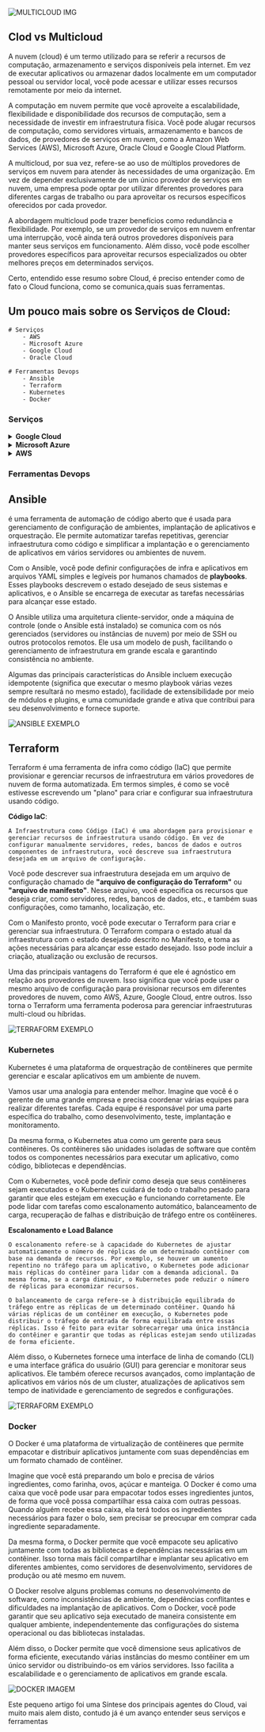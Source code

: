 ![MULTICLOUD IMG](/img/multcloud.png)

## Clod vs Multicloud

A nuvem (cloud) é um termo utilizado para se referir a recursos de computação, armazenamento e serviços disponíveis pela internet. Em vez de executar aplicativos ou armazenar dados localmente em um computador pessoal ou servidor local, você pode acessar e utilizar esses recursos remotamente por meio da internet.

A computação em nuvem permite que você aproveite a escalabilidade, flexibilidade e disponibilidade dos recursos de computação, sem a necessidade de investir em infraestrutura física. Você pode alugar recursos de computação, como servidores virtuais, armazenamento e bancos de dados, de provedores de serviços em nuvem, como a Amazon Web Services (AWS), Microsoft Azure, Oracle Cloud e Google Cloud Platform.

A multicloud, por sua vez, refere-se ao uso de múltiplos provedores de serviços em nuvem para atender às necessidades de uma organização. Em vez de depender exclusivamente de um único provedor de serviços em nuvem, uma empresa pode optar por utilizar diferentes provedores para diferentes cargas de trabalho ou para aproveitar os recursos específicos oferecidos por cada provedor.

A abordagem multicloud pode trazer benefícios como redundância e flexibilidade. Por exemplo, se um provedor de serviços em nuvem enfrentar uma interrupção, você ainda terá outros provedores disponíveis para manter seus serviços em funcionamento. Além disso, você pode escolher provedores específicos para aproveitar recursos especializados ou obter melhores preços em determinados serviços.

Certo, entendido esse resumo sobre Cloud, é preciso entender como de fato o Cloud funciona, como se comunica,quais suas ferramentas.

## Um pouco mais sobre os Serviços de Cloud:

    # Serviços
        - AWS
        - Microsoft Azure
        - Google Cloud
        - Oracle Cloud

    # Ferramentas Devops
        - Ansible
        - Terraform
        - Kubernetes
        - Docker

### Serviços

<details>
    <summary><b>Google Cloud</b></summary>
    <ul>
        <li>
        Compute Engine<br>
        Máquinas virtuais em execução nos data centers do Google.
        </li>
        <li>
        Compute Engine<br>
        Máquinas virtuais em execução nos data centers do Google.
        </li>
        <li>
        Cloud Storage<br>
        Armazenamento de objetos seguro, durável e escalonável.
        </li>
        <li>
        BigQuery<br>
        Data warehouse para agilidade e insights comerciais.
        </li>
        <li>
        Cloud Run<br>
        Ambiente totalmente gerenciado para executar aplicativos em contêineres.
        </li>
        <li>
        Vertex AI<br>
        Plataforma unificada para modelos de ML e IA generativa.
        </li>
        <li>
        Looker<br>
        Plataforma para BI, aplicativos de dados e análise incorporada.
        </li>
        <li>
        Gerenciamento de APIs da Apigee<br>
        Gerencie de qualquer lugar todo o ciclo de vida das APIs com visibilidade e controle.
        </li>
        <li>
        Cloud SQL<br>
        Serviços de banco de dados relacional para MySQL, PostgreSQL e SQL Server.
        </li>
        <li>
        Gemini para o Google Cloud<br>
        Nova geração de assistentes de IA para desenvolvedores, serviços do Google Cloud e
        aplicativos.
        </li>
        <li>
        Cloud CDN<br>
        Rede de fornecimento de conteúdo para veicular Web e vídeo.
        </li>
        <li>
        Cloud Functions<br>
        Plataforma de computação orientada por eventos que é para serviços e apps na nuvem.
        </li>
     </ul>
</details>

<details>
    <summary><b>Microsoft Azure</b></summary>
    <ul>
        <li>
        App Service<br>
        Quickly create powerful cloud apps for web and mobile
        </li>
        <li>
        Azure AI services<br>
        Build cutting-edge, market-ready, responsible applications for your organization with AI
        </li>
        <li>
        Azure Arc<br>
        Bring Azure services and management to any infrastructure
        </li>
        <li>
        Azure Cosmos DB<br>
        Fast NoSQL database with open APIs for any scale
        </li>
        <li>
        Azure Functions<br>
        Process events with serverless code
        </li>
        <li>
        Azure Kubernetes Service (AKS)<br>
        Simplify the deployment, management, and operations of Kubernetes
        </li> 
        <li>
        Azure Operator Insights<br>
        Analyze network data from multiple sources
        </li> 
        <li>
        Azure Quantum (Preview)<br>
        Experience quantum impact today on Azure
        </li> 
        <li>
        Azure SQL<br>
        Modern SQL family for migration and app modernization
        </li> 
        <li>
        Azure Virtual Desktop<br>
        The best virtual desktop experience, delivered on Azure
        </li> 
        <li>
        Microsoft Copilot in Azure (Preview)<br>
        Simplify operations and management from cloud to edge with an AI companion
        </li> 
        <li>
        Virtual Machines<br>
        Provision virtual machines for Ubuntu, Red Hat, Windows, and more
        </li>         
    </ul>
</details>

<details>
    <summary><b>AWS</b></summary>
    <ul>
        <li>
        Amazon EC2<br>
        Crie e execute servidores virtuais na nuvem
        </li>
        <li>    
        Amazon S3<br>
        Armazenamento de objetos criado para recuperar qualquer quantidade de dados de qualquer lugar
        </li>
        <li>       
        Amazon DynamoDB<br>
        Serviço de banco de dados NoSQL gerenciado
        </li>
        <li>     
        Amazon RDS<br>
        Configure, opere e ajuste a escala de um banco de dados relacional na nuvem
        </li>
        <li>     
        AWS Lambda<br>
        Execute código sem pensar em servidores
        </li>
        <li>     
        Amazon VPC<br>
        Isolated cloud Recursos de nuvem isolada
        </li> 
        <li>     
        Choosing a generative AI service<br>
        Determine quais serviços de IA generativa da AWS são mais adequados para sua organização
        </li> 
        <li>     
        Escolhendo um serviço de contêiner da AWS?<br>
        Avalie os serviços de contêiner da AWS para o desenvolvimento de aplicações modernas
        </li> 
        <li>     
        Amazon Bedrock ou Amazon SageMaker?<br>
        Determine qual serviço é mais adequado às suas necessidades
        </li> 
    </ul>
</details>

### Ferramentas Devops

## **Ansible**<br>
é uma ferramenta de automação de código aberto que é usada para gerenciamento de configuração de ambientes, implantação de aplicativos e orquestração. Ele permite automatizar tarefas repetitivas, gerenciar infraestrutura como código e simplificar a implantação e o gerenciamento de aplicativos em vários servidores ou ambientes de nuvem.

Com o Ansible, você pode definir configurações de infra e aplicativos em arquivos YAML simples e legíveis por humanos chamados de **playbooks**. Esses playbooks descrevem o estado desejado de seus sistemas e aplicativos, e o Ansible se encarrega de executar as tarefas necessárias para alcançar esse estado.

O Ansible utiliza uma arquitetura cliente-servidor, onde a máquina de controle (onde o Ansible está instalado) se comunica com os nós gerenciados (servidores ou instâncias de nuvem) por meio de SSH ou outros protocolos remotos. Ele usa um modelo de push, facilitando o gerenciamento de infraestrutura em grande escala e garantindo consistência no ambiente.

Algumas das principais características do Ansible incluem execução idempotente (significa que executar o mesmo playbook várias vezes sempre resultará no mesmo estado), facilidade de extensibilidade por meio de módulos e plugins, e uma comunidade grande e ativa que contribui para seu desenvolvimento e fornece suporte.

![ANSIBLE EXEMPLO](img/ansible.png)

## **Terraform**
Terraform é uma ferramenta de infra como código (IaC) que permite provisionar e gerenciar recursos de infraestrutura em vários provedores de nuvem de forma automatizada. Em termos simples, é como se você estivesse escrevendo um "plano" para criar e configurar sua infraestrutura usando código.

 **Código IaC**:

    A Infraestrutura como Código (IaC) é uma abordagem para provisionar e gerenciar recursos de infraestrutura usando código. Em vez de configurar manualmente servidores, redes, bancos de dados e outros componentes de infraestrutura, você descreve sua infraestrutura desejada em um arquivo de configuração.   

Você pode descrever sua infraestrutura desejada em um arquivo de configuração chamado de **"arquivo de configuração do Terraform"** ou **"arquivo de manifesto"**. Nesse arquivo, você especifica os recursos que deseja criar, como servidores, redes, bancos de dados, etc., e também suas configurações, como tamanho, localização, etc.

Com o Manifesto pronto, você pode executar o Terraform para criar e gerenciar sua infraestrutura. O Terraform compara o estado atual da infraestrutura com o estado desejado descrito no Manifesto, e toma as ações necessárias para alcançar esse estado desejado. Isso pode incluir a criação, atualização ou exclusão de recursos.

Uma das principais vantagens do Terraform é que ele é agnóstico em relação aos provedores de nuvem. Isso significa que você pode usar o mesmo arquivo de configuração para provisionar recursos em diferentes provedores de nuvem, como AWS, Azure, Google Cloud, entre outros. Isso torna o Terraform uma ferramenta poderosa para gerenciar infraestruturas multi-cloud ou híbridas.

![TERRAFORM EXEMPLO](img/terraform.png)

### **Kubernetes**
Kubernetes é uma plataforma de orquestração de contêineres que permite gerenciar e escalar aplicativos em um ambiente de nuvem. 

Vamos usar uma analogia para entender melhor. Imagine que você é o gerente de uma grande empresa e precisa coordenar várias equipes para realizar diferentes tarefas. Cada equipe é responsável por uma parte específica do trabalho, como desenvolvimento, teste, implantação e monitoramento. 

Da mesma forma, o Kubernetes atua como um gerente para seus contêineres. Os contêineres são unidades isoladas de software que contêm todos os componentes necessários para executar um aplicativo, como código, bibliotecas e dependências. 

Com o Kubernetes, você pode definir como deseja que seus contêineres sejam executados e o Kubernetes cuidará de todo o trabalho pesado para garantir que eles estejam em execução e funcionando corretamente. Ele pode lidar com tarefas como escalonamento automático, balanceamento de carga, recuperação de falhas e distribuição de tráfego entre os contêineres.

**Escalonamento e Load Balance**

    O escalonamento refere-se à capacidade do Kubernetes de ajustar automaticamente o número de réplicas de um determinado contêiner com base na demanda de recursos. Por exemplo, se houver um aumento repentino no tráfego para um aplicativo, o Kubernetes pode adicionar mais réplicas do contêiner para lidar com a demanda adicional. Da mesma forma, se a carga diminuir, o Kubernetes pode reduzir o número de réplicas para economizar recursos.

    O balanceamento de carga refere-se à distribuição equilibrada do tráfego entre as réplicas de um determinado contêiner. Quando há várias réplicas de um contêiner em execução, o Kubernetes pode distribuir o tráfego de entrada de forma equilibrada entre essas réplicas. Isso é feito para evitar sobrecarregar uma única instância do contêiner e garantir que todas as réplicas estejam sendo utilizadas de forma eficiente. 

Além disso, o Kubernetes fornece uma interface de linha de comando (CLI) e uma interface gráfica do usuário (GUI) para gerenciar e monitorar seus aplicativos. Ele também oferece recursos avançados, como implantação de aplicativos em vários nós de um cluster, atualizações de aplicativos sem tempo de inatividade e gerenciamento de segredos e configurações.

![TERRAFORM EXEMPLO](img/kubernetes.png)


### **Docker**
O Docker é uma plataforma de virtualização de contêineres que permite empacotar e distribuir aplicativos juntamente com suas dependências em um formato chamado de contêiner.

Imagine que você está preparando um bolo e precisa de vários ingredientes, como farinha, ovos, açúcar e manteiga. O Docker é como uma caixa que você pode usar para empacotar todos esses ingredientes juntos, de forma que você possa compartilhar essa caixa com outras pessoas. Quando alguém recebe essa caixa, ela terá todos os ingredientes necessários para fazer o bolo, sem precisar se preocupar em comprar cada ingrediente separadamente.

Da mesma forma, o Docker permite que você empacote seu aplicativo juntamente com todas as bibliotecas e dependências necessárias em um contêiner. Isso torna mais fácil compartilhar e implantar seu aplicativo em diferentes ambientes, como servidores de desenvolvimento, servidores de produção ou até mesmo em nuvem.

O Docker resolve alguns problemas comuns no desenvolvimento de software, como inconsistências de ambiente, dependências conflitantes e dificuldades na implantação de aplicativos. Com o Docker, você pode garantir que seu aplicativo seja executado de maneira consistente em qualquer ambiente, independentemente das configurações do sistema operacional ou das bibliotecas instaladas.

Além disso, o Docker permite que você dimensione seus aplicativos de forma eficiente, executando várias instâncias do mesmo contêiner em um único servidor ou distribuindo-os em vários servidores. Isso facilita a escalabilidade e o gerenciamento de aplicativos em grande escala.

![DOCKER IMAGEM](https://smarti.blog.br/wp-content/uploads/2021/03/Virtual-Machine-Docker.png)


Este pequeno artigo foi uma Síntese dos principais agentes do Cloud, vai muito mais alem disto, contudo já é um avanço entender seus serviços e ferramentas